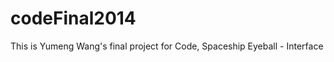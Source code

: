 codeFinal2014
=============

This is Yumeng Wang's final project for Code, Spaceship Eyeball - Interface

